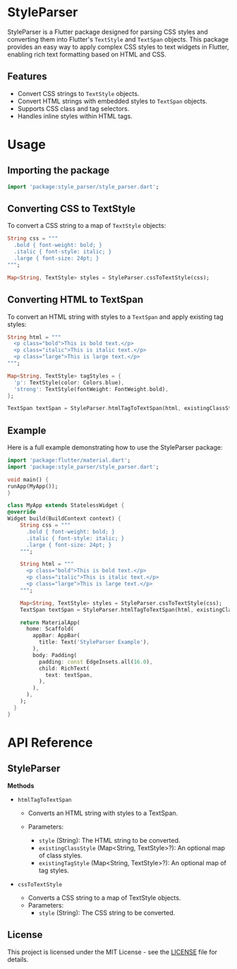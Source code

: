 # StyleParser

StyleParser is a Flutter package designed for parsing CSS styles and converting them into Flutter's `TextStyle` and `TextSpan` objects. This package provides an easy way to apply complex CSS styles to text widgets in Flutter, enabling rich text formatting based on HTML and CSS.

## Features

- Convert CSS strings to `TextStyle` objects.
- Convert HTML strings with embedded styles to `TextSpan` objects.
- Supports CSS class and tag selectors.
- Handles inline styles within HTML tags.

# Usage

## Importing the package

```dart
import 'package:style_parser/style_parser.dart';
```

## Converting CSS to TextStyle

To convert a CSS string to a map of `TextStyle` objects:

```dart
String css = """
  .bold { font-weight: bold; }
  .italic { font-style: italic; }
  .large { font-size: 24pt; }
""";

Map<String, TextStyle> styles = StyleParser.cssToTextStyle(css);
```

## Converting HTML to TextSpan

To convert an HTML string with styles to a `TextSpan` and apply existing tag styles:

```dart
String html = """
  <p class="bold">This is bold text.</p>
  <p class="italic">This is italic text.</p>
  <p class="large">This is large text.</p>
""";

Map<String, TextStyle> tagStyles = {
  'p': TextStyle(color: Colors.blue),
  'strong': TextStyle(fontWeight: FontWeight.bold),
};

TextSpan textSpan = StyleParser.htmlTagToTextSpan(html, existingClassStyle: styles, existingTagStyle: tagStyles);
```

## Example

Here is a full example demonstrating how to use the StyleParser package:

```dart
import 'package:flutter/material.dart';
import 'package:style_parser/style_parser.dart';

void main() {
runApp(MyApp());
}

class MyApp extends StatelessWidget {
@override
Widget build(BuildContext context) {
    String css = """
      .bold { font-weight: bold; }
      .italic { font-style: italic; }
      .large { font-size: 24pt; }
    """;

    String html = """
      <p class="bold">This is bold text.</p>
      <p class="italic">This is italic text.</p>
      <p class="large">This is large text.</p>
    """;

    Map<String, TextStyle> styles = StyleParser.cssToTextStyle(css);
    TextSpan textSpan = StyleParser.htmlTagToTextSpan(html, existingClassStyle: styles);

    return MaterialApp(
      home: Scaffold(
        appBar: AppBar(
          title: Text('StyleParser Example'),
        ),
        body: Padding(
          padding: const EdgeInsets.all(16.0),
          child: RichText(
            text: textSpan,
          ),
        ),
      ),
    );
  }
}
```

# API Reference

## StyleParser

**Methods**

- `htmlTagToTextSpan`

  - Converts an HTML string with styles to a TextSpan.

  - Parameters:
    - `style` (String): The HTML string to be converted.
    - `existingClassStyle` (Map<String, TextStyle>?): An optional map of class styles.
    - `existingTagStyle` (Map<String, TextStyle>?): An optional map of tag styles.

- `cssToTextStyle`

  - Converts a CSS string to a map of TextStyle objects.
  - Parameters:
    - `style` (String): The CSS string to be converted.

## License

This project is licensed under the MIT License - see the [LICENSE](LICENSE) file for details.
